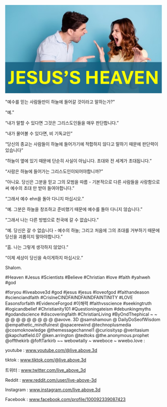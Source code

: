 ![Video cover image](../cover2.jpg "cover photo")

"예수를 믿는 사람들만이 하늘에 들어갈 것이라고 말하는가?"

“예.”

“내가 말할 수 있다면 그것은 그리스도인들을 매우 판단합니다.”

“내가 물어볼 수 있다면, 비 기독교인”

“당신의 종교는 사람들이 하늘에 들어가기에 적합하지 않다고 말하기 때문에 판단력이 있습니다”

“하늘이 옆에 있기 때문에 단순히 사실이 아닙니다. 초대와 전 세계가 초대됩니다.”

“사람은 하늘에 들어가는 그리스도인이되어야합니까?”

“아니요. 당신은 그분을 믿고 그의 모범을 따름 - 기본적으로 다른 사람들을 사랑함으로써 예수의 초대 만 받아 들여야합니다.”

“그래서 예수 ehn을 돌아 다니지 마십시오.”

“예. 그분은 하늘을 창조하고 준비했기 때문에 예수를 돌아 다니지 않습니다.”

“그래서 나는 다른 방법으로 천국에 갈 수 없습니다.”

“예. 당신은 갈 수 없습니다 - 예수의 하늘; 그리고 처음에 그의 초대를 거부하기 때문에 당신을 괴롭히지 말아야합니다.”

“흠. 나는 그렇게 생각하지 않았다.”

“이제 세상이 당신을 속이게하지 마십시오.”

Shalom.


#Heaven #Jesus #Scientists #Believe #Christian #love #faith #yahweh #god

#foryou #liveabove3d #god #jesus #jesus #loveofgod #faithandeason #scienciandfaith #CrisIneCINDFAINDFAINDFAINTINITY #LOVE Easonsforfaith #EvidenceForgod #이해력 #faithvsscience #seekingtruth #logicandbelief #Christianity101 #Questioningateism #debunkingmyths #godandscience #discoveringfaith #ChristianLiving #ByOndThephical ~ ~ @ @ @ @ @ @ @ @ @ @avove. 3D @samshamoun @ DailyDoSeofWisdom @empathetic_mindfulnest @spacerewind @technoplusmedia @cosmoknowledge @themessagechannel1 @curiositysp @veritasium @kapchatfield.07 @ken.arrington @tedtoks @the.anonymous.prophet @offthekirb @foftTarkirb ~~ webowtally ~ wweboce ~ wwebo.love :

youtube : www.youtube.com/@live.above.3d


tiktok : www.tiktok.com/@live.above.3d

트위터 : www.twitter.com/live_above_3d

Reddit : www.reddit.com/user/live-above-3d

Instagram : www.instagram.com/live.above.3d

Facebook : www.facebook.com/profile/100092339087423



